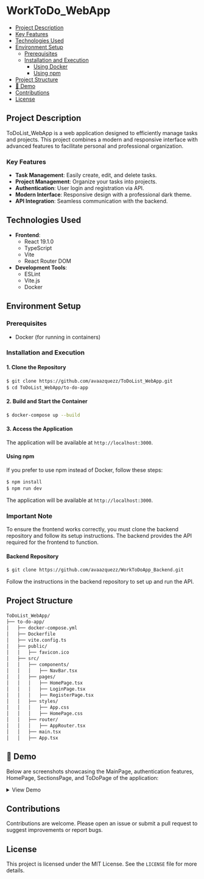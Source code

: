 # WorkToDo_WebApp


<!--ts-->
  - [Project Description](#project-description)
  - [Key Features](#key-features)
  - [Technologies Used](#technologies-used)
  - [Environment Setup](#environment-setup)
    - [Prerequisites](#prerequisites)
    - [Installation and Execution](#installation-and-execution)
      - [Using Docker](#using-docker)
      - [Using npm](#using-npm)
  - [Project Structure](#project-structure)
  - [🎥 Demo](#-demo)
  - [Contributions](#contributions)
  - [License](#license)
<!--te-->



## Project Description
ToDoList_WebApp is a web application designed to efficiently manage tasks and projects. This project combines a modern and responsive interface with advanced features to facilitate personal and professional organization.

### Key Features
- **Task Management**: Easily create, edit, and delete tasks.
- **Project Management**: Organize your tasks into projects.
- **Authentication**: User login and registration via API.
- **Modern Interface**: Responsive design with a professional dark theme.
- **API Integration**: Seamless communication with the backend.

## Technologies Used
- **Frontend**:
  - React 19.1.0
  - TypeScript
  - Vite
  - React Router DOM
- **Development Tools**:
  - ESLint
  - Vite.js
  - Docker


## Environment Setup

### Prerequisites
- Docker (for running in containers)

### Installation and Execution

#### 1. Clone the Repository
```bash
$ git clone https://github.com/avaazquezz/ToDoList_WebApp.git
$ cd ToDoList_WebApp/to-do-app
```

#### 2. Build and Start the Container
```bash
$ docker-compose up --build
```

#### 3. Access the Application
The application will be available at `http://localhost:3000`.

#### Using npm
If you prefer to use npm instead of Docker, follow these steps:

```bash
$ npm install
$ npm run dev
```

The application will be available at `http://localhost:3000`.

### Important Note
To ensure the frontend works correctly, you must clone the backend repository and follow its setup instructions. The backend provides the API required for the frontend to function.

#### Backend Repository
```bash
$ git clone https://github.com/avaazquezz/WorkToDoApp_Backend.git
```
Follow the instructions in the backend repository to set up and run the API.

## Project Structure
```
ToDoList_WebApp/
├── to-do-app/
│   ├── docker-compose.yml
│   ├── Dockerfile
│   ├── vite.config.ts
│   ├── public/
│   │   ├── favicon.ico
│   ├── src/
│   │   ├── components/
│   │   │   ├── NavBar.tsx
│   │   ├── pages/
│   │   │   ├── HomePage.tsx
│   │   │   ├── LoginPage.tsx
│   │   │   ├── RegisterPage.tsx
│   │   ├── styles/
│   │   │   ├── App.css
│   │   │   ├── HomePage.css
│   │   ├── router/
│   │   │   ├── AppRouter.tsx
│   │   ├── main.tsx
│   │   ├── App.tsx
```

## 🎥 Demo
Below are screenshots showcasing the MainPage, authentication features, HomePage, SectionsPage, and ToDoPage of the application:

<details><summary>View Demo</summary>

### MainPage
- **Overview of the MainPage**:
  ![MainPage Screenshot 1 - Overview](https://github.com/avaazquezz/ToDoList_WebApp/blob/main/to-do-app/src/assets/demo/1.MainPage/MainPage1.png "MainPage Screenshot 1 - Overview")
  ![MainPage Screenshot 2 - Features](https://github.com/avaazquezz/ToDoList_WebApp/blob/main/to-do-app/src/assets/demo/1.MainPage/MainPage2.png "MainPage Screenshot 2 - Features")
  ![MainPage Screenshot 3 - Tasks](https://github.com/avaazquezz/ToDoList_WebApp/blob/main/to-do-app/src/assets/demo/1.MainPage/MainPage3.png "MainPage Screenshot 3 - Tasks")
  ![MainPage Screenshot 4 - Projects](https://github.com/avaazquezz/ToDoList_WebApp/blob/main/to-do-app/src/assets/demo/1.MainPage/MainPage4.png "MainPage Screenshot 4 - Projects")

### Authentication
- **User Authentication Screens**:
  ![Authentication Screenshot 1 - Login](https://github.com/avaazquezz/ToDoList_WebApp/blob/main/to-do-app/src/assets/demo/2.authUser/Auth1.png "Authentication Screenshot 1 - Login")
  ![Authentication Screenshot 2 - Register](https://github.com/avaazquezz/ToDoList_WebApp/blob/main/to-do-app/src/assets/demo/2.authUser/Auth2.png "Authentication Screenshot 2 - Register")

### HomePage
- **Overview of the HomePage**:
  ![HomePage Screenshot 1 - Dashboard](https://github.com/avaazquezz/ToDoList_WebApp/blob/main/to-do-app/src/assets/demo/3.HomePage/Home1.png "HomePage Screenshot 1 - Dashboard")
  ![HomePage Screenshot 2 - Tasks](https://github.com/avaazquezz/ToDoList_WebApp/blob/main/to-do-app/src/assets/demo/3.HomePage/Home2.png "HomePage Screenshot 2 - Tasks")
  ![HomePage Screenshot 3 - Calendar](https://github.com/avaazquezz/ToDoList_WebApp/blob/main/to-do-app/src/assets/demo/3.HomePage/Home3.png "HomePage Screenshot 3 - Calendar")
  ![HomePage Screenshot 4 - Notifications](https://github.com/avaazquezz/ToDoList_WebApp/blob/main/to-do-app/src/assets/demo/3.HomePage/Home4.png "HomePage Screenshot 4 - Notifications")
  ![HomePage Screenshot 5 - Activity](https://github.com/avaazquezz/ToDoList_WebApp/blob/main/to-do-app/src/assets/demo/3.HomePage/Home5.png "HomePage Screenshot 5 - Activity")
  ![HomePage Screenshot 6 - Settings](https://github.com/avaazquezz/ToDoList_WebApp/blob/main/to-do-app/src/assets/demo/3.HomePage/Home6.png "HomePage Screenshot 6 - Settings")
  ![HomePage Screenshot 7 - Profile](https://github.com/avaazquezz/ToDoList_WebApp/blob/main/to-do-app/src/assets/demo/3.HomePage/Home7.png "HomePage Screenshot 7 - Profile")

### SectionsPage
- **Overview of the SectionsPage**:
  ![SectionsPage Screenshot 1](https://github.com/avaazquezz/ToDoList_WebApp/blob/main/to-do-app/src/assets/demo/4.SectionsPage/Sec1.png)
  ![SectionsPage Screenshot 2](https://github.com/avaazquezz/ToDoList_WebApp/blob/main/to-do-app/src/assets/demo/4.SectionsPage/Sec2.png)
  ![SectionsPage Screenshot 3](https://github.com/avaazquezz/ToDoList_WebApp/blob/main/to-do-app/src/assets/demo/4.SectionsPage/Sec3.png)
  ![SectionsPage Screenshot 4](https://github.com/avaazquezz/ToDoList_WebApp/blob/main/to-do-app/src/assets/demo/4.SectionsPage/Sec4.png)
  ![SectionsPage Screenshot 5](https://github.com/avaazquezz/ToDoList_WebApp/blob/main/to-do-app/src/assets/demo/4.SectionsPage/Sec5.png)
  ![SectionsPage Screenshot 6](https://github.com/avaazquezz/ToDoList_WebApp/blob/main/to-do-app/src/assets/demo/4.SectionsPage/Sec6.png)

### ToDoPage
- **Overview of the ToDoPage**:
  ![ToDoPage Screenshot 1](https://github.com/avaazquezz/ToDoList_WebApp/blob/main/to-do-app/src/assets/demo/5.ToDoPage/ToDo1.png)
  ![ToDoPage Screenshot 2](https://github.com/avaazquezz/ToDoList_WebApp/blob/main/to-do-app/src/assets/demo/5.ToDoPage/ToDo2.png)
  ![ToDoPage Screenshot 3](https://github.com/avaazquezz/ToDoList_WebApp/blob/main/to-do-app/src/assets/demo/5.ToDoPage/ToDo3.png)
  ![ToDoPage Screenshot 4](https://github.com/avaazquezz/ToDoList_WebApp/blob/main/to-do-app/src/assets/demo/5.ToDoPage/ToDo4.png)
  ![ToDoPage Screenshot 5](https://github.com/avaazquezz/ToDoList_WebApp/blob/main/to-do-app/src/assets/demo/5.ToDoPage/ToDo5.png)
  ![ToDoPage Screenshot 6](https://github.com/avaazquezz/ToDoList_WebApp/blob/main/to-do-app/src/assets/demo/5.ToDoPage/ToDo6.png)
  ![ToDoPage Screenshot 7](https://github.com/avaazquezz/ToDoList_WebApp/blob/main/to-do-app/src/assets/demo/5.ToDoPage/ToDo7.png)
  ![ToDoPage Screenshot 8](https://github.com/avaazquezz/ToDoList_WebApp/blob/main/to-do-app/src/assets/demo/5.ToDoPage/ToDo8.png)
  ![ToDoPage Screenshot 9](https://github.com/avaazquezz/ToDoList_WebApp/blob/main/to-do-app/src/assets/demo/5.ToDoPage/ToDo9.png)
  ![ToDoPage Screenshot 10](https://github.com/avaazquezz/ToDoList_WebApp/blob/main/to-do-app/src/assets/demo/5.ToDoPage/ToDo10.png)
  ![ToDoPage Screenshot 11](https://github.com/avaazquezz/ToDoList_WebApp/blob/main/to-do-app/src/assets/demo/5.ToDoPage/ToDo11.png)
  ![ToDoPage Screenshot 12](https://github.com/avaazquezz/ToDoList_WebApp/blob/main/to-do-app/src/assets/demo/5.ToDoPage/ToDo12.png)
  ![ToDoPage Screenshot 13](https://github.com/avaazquezz/ToDoList_WebApp/blob/main/to-do-app/src/assets/demo/5.ToDoPage/ToDo13.png)

</details>

## Contributions
Contributions are welcome. Please open an issue or submit a pull request to suggest improvements or report bugs.

## License
This project is licensed under the MIT License. See the `LICENSE` file for more details.

